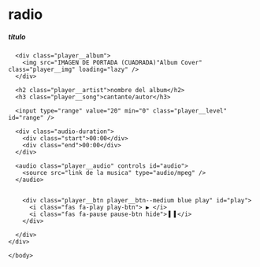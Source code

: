 # radio


<!DOCTYPE html>
<html lang="es"> 
    <head>
        <meta charset="utf-8">
        <meta name='viewport' content='width=device-width, initial-scale=1'>
        <title>Music Player</title>
        <link rel="stylesheet" media="screen" href="scripts.css" />
        <link rel="stylesheet" media="screen" href="font-awesome/css/all.min.css" />
        <link rel="stylesheet" media="screen" href="scripts.css" />
    </head>
    <body>
    <div class="container">
        <div class="player">
            <div class="player__controls">
        <h5 class="player__title">titulo</h5>
      </div>
      
      <div class="player__album">
        <img src="IMAGEN DE PORTADA (CUADRADA)"Album Cover" class="player__img" loading="lazy" />
      </div>
 
      <h2 class="player__artist">nombre del album</h2>
      <h3 class="player__song">cantante/autor</h3>
 
      <input type="range" value="20" min="0" class="player__level" id="range" />

      <div class="audio-duration">
        <div class="start">00:00</div>
        <div class="end">00:00</div>
      </div>
 
      <audio class="player__audio" controls id="audio">
        <source src="link de la musica" type="audio/mpeg" />
      </audio>


        <div class="player__btn player__btn--medium blue play" id="play">
          <i class="fas fa-play play-btn"> ▶️ </i> 
          <i class="fas fa-pause pause-btn hide">▐ ▌</i>
        </div>
        
      </div>
    </div>
  </div>

  <script src="scripts.js"></script>
    </body>
</html>


